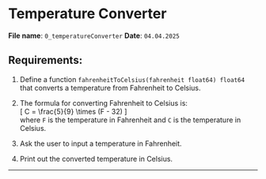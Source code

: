 # Temperature Converter

**File name**: `0_temperatureConverter`
**Date**: `04.04.2025`
## Requirements:

1. Define a function `fahrenheitToCelsius(fahrenheit float64) float64` that converts a temperature from Fahrenheit to Celsius.

2. The formula for converting Fahrenheit to Celsius is:  
   \[
   C = \frac{5}{9} \times (F - 32)
   \]  
   where `F` is the temperature in Fahrenheit and `C` is the temperature in Celsius.

3. Ask the user to input a temperature in Fahrenheit.

4. Print out the converted temperature in Celsius.

---


